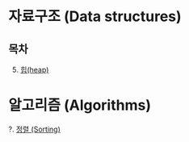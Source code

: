 # 자료구조 (Data structures)

## 목차   
 
 5. [힙(heap)]()
 

# 알고리즘 (Algorithms)





 ?. [정렬 (Sorting)](https://github.com/Iam-Sunghyun/javascript-algorithms/tree/main/src/algorithms/sorting)
